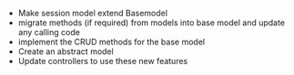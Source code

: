 * Make session model extend Basemodel
* migrate methods (if required) from models into base model and update any calling code
* implement the CRUD methods for the base model
* Create an abstract model
* Update controllers to use these new features